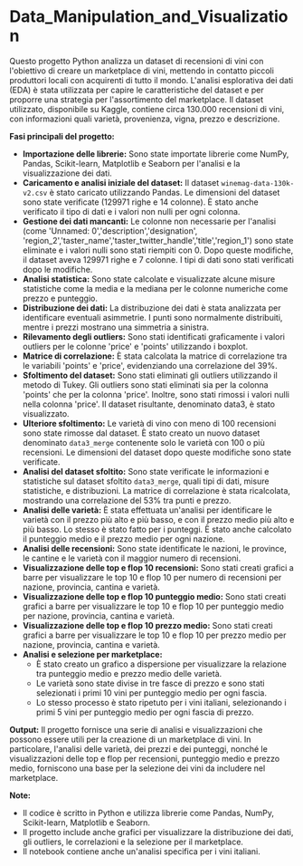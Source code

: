 # Data_Manipulation_and_Visualization

Questo progetto Python analizza un dataset di recensioni di vini con l'obiettivo di creare un marketplace di vini, mettendo in contatto piccoli produttori locali con acquirenti di tutto il mondo. L'analisi esplorativa dei dati (EDA) è stata utilizzata per capire le caratteristiche del dataset e per proporre una strategia per l'assortimento del marketplace. Il dataset utilizzato, disponibile su Kaggle, contiene circa 130.000 recensioni di vini, con informazioni quali varietà, provenienza, vigna, prezzo e descrizione.

**Fasi principali del progetto:**

*   **Importazione delle librerie:** Sono state importate librerie come NumPy, Pandas, Scikit-learn, Matplotlib e Seaborn per l'analisi e la visualizzazione dei dati.
*   **Caricamento e analisi iniziale del dataset:** Il dataset `winemag-data-130k-v2.csv` è stato caricato utilizzando Pandas. Le dimensioni del dataset sono state verificate (129971 righe e 14 colonne). È stato anche verificato il tipo di dati e i valori non nulli per ogni colonna.
*   **Gestione dei dati mancanti:** Le colonne non necessarie per l'analisi (come 'Unnamed: 0','description','designation', 'region_2','taster_name','taster_twitter_handle','title','region_1') sono state eliminate e i valori nulli sono stati riempiti con 0. Dopo queste modifiche, il dataset aveva 129971 righe e 7 colonne. I tipi di dati sono stati verificati dopo le modifiche.
*   **Analisi statistica:** Sono state calcolate e visualizzate alcune misure statistiche come la media e la mediana per le colonne numeriche come prezzo e punteggio.
*   **Distribuzione dei dati:** La distribuzione dei dati è stata analizzata per identificare eventuali asimmetrie. I punti sono normalmente distribuiti, mentre i prezzi mostrano una simmetria a sinistra.
*   **Rilevamento degli outliers:**  Sono stati identificati graficamente i valori outliers per le colonne 'price' e 'points' utilizzando i boxplot.
*   **Matrice di correlazione:** È stata calcolata la matrice di correlazione tra le variabili 'points' e 'price', evidenziando una correlazione del 39%.
*   **Sfoltimento del dataset:** Sono stati eliminati gli outliers utilizzando il metodo di Tukey. Gli outliers sono stati eliminati sia per la colonna 'points' che per la colonna 'price'.  Inoltre, sono stati rimossi i valori nulli nella colonna 'price'. Il dataset risultante, denominato data3, è stato visualizzato.
*   **Ulteriore sfoltimento:** Le varietà di vino con meno di 100 recensioni sono state rimosse dal dataset. È stato creato un nuovo dataset denominato `data3_merge` contenente solo le varietà con 100 o più recensioni. Le dimensioni del dataset dopo queste modifiche sono state verificate.
*   **Analisi del dataset sfoltito:** Sono state verificate le informazioni e statistiche sul dataset sfoltito `data3_merge`, quali tipi di dati,  misure statistiche, e distribuzioni.  La matrice di correlazione è stata ricalcolata, mostrando una correlazione del 53% tra punti e prezzo.
*   **Analisi delle varietà:** È stata effettuata un'analisi per identificare le varietà con il prezzo più alto e più basso, e con il prezzo medio più alto e più basso. Lo stesso è stato fatto per i punteggi. È stato anche calcolato il punteggio medio e il prezzo medio per ogni nazione.
*   **Analisi delle recensioni:** Sono state identificate le nazioni, le province, le cantine e le varietà con il maggior numero di recensioni.
*    **Visualizzazione delle top e flop 10 recensioni:** Sono stati creati grafici a barre per visualizzare le top 10 e flop 10 per numero di recensioni per nazione, provincia, cantina e varietà.
*  **Visualizzazione delle top e flop 10 punteggio medio:** Sono stati creati grafici a barre per visualizzare le top 10 e flop 10 per punteggio medio per nazione, provincia, cantina e varietà.
*  **Visualizzazione delle top e flop 10 prezzo medio:** Sono stati creati grafici a barre per visualizzare le top 10 e flop 10 per prezzo medio per nazione, provincia, cantina e varietà.
*   **Analisi e selezione per marketplace:**
    *   È stato creato un grafico a dispersione per visualizzare la relazione tra punteggio medio e prezzo medio delle varietà.
    *   Le varietà sono state divise in tre fasce di prezzo e sono stati selezionati i primi 10 vini per punteggio medio per ogni fascia.
    *   Lo stesso processo è stato ripetuto per i vini italiani, selezionando i primi 5 vini per punteggio medio per ogni fascia di prezzo.

**Output:**
Il progetto fornisce una serie di analisi e visualizzazioni che possono essere utili per la creazione di un marketplace di vini. In particolare, l'analisi delle varietà, dei prezzi e dei punteggi, nonché le visualizzazioni delle top e flop per recensioni, punteggio medio e prezzo medio, forniscono una base per la selezione dei vini da includere nel marketplace.

**Note:**

*   Il codice è scritto in Python e utilizza librerie come Pandas, NumPy, Scikit-learn, Matplotlib e Seaborn.
*   Il progetto include anche grafici per visualizzare la distribuzione dei dati, gli outliers, le correlazioni e la selezione per il marketplace.
*   Il notebook contiene anche un'analisi specifica per i vini italiani.
